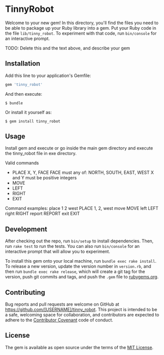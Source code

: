 # TinnyRobot

Welcome to your new gem! In this directory, you'll find the files you need to be able to package up your Ruby library into a gem. Put your Ruby code in the file `lib/tinny_robot`. To experiment with that code, run `bin/console` for an interactive prompt.

TODO: Delete this and the text above, and describe your gem

## Installation

Add this line to your application's Gemfile:

```ruby
gem 'tinny_robot'
```

And then execute:

    $ bundle

Or install it yourself as:

    $ gem install tinny_robot

## Usage

Install gem and execute or go inside the main gem directory and execute the tinny_robot file in exe directory.

Valid commands  
* PLACE X, Y, FACE
  FACE must any of: NORTH, SOUTH, EAST, WEST
  X and Y must be positive integers
* MOVE
* LEFT
* RIGHT
* EXIT

Command examples:
place 1 2 west
PLACE 1, 2, west 
move
MOVE
left
LEFT
right
RIGHT
report
REPORT
exit
EXIT



## Development

After checking out the repo, run `bin/setup` to install dependencies. Then, run `rake test` to run the tests. You can also run `bin/console` for an interactive prompt that will allow you to experiment.

To install this gem onto your local machine, run `bundle exec rake install`. To release a new version, update the version number in `version.rb`, and then run `bundle exec rake release`, which will create a git tag for the version, push git commits and tags, and push the `.gem` file to [rubygems.org](https://rubygems.org).

## Contributing

Bug reports and pull requests are welcome on GitHub at https://github.com/[USERNAME]/tinny_robot. This project is intended to be a safe, welcoming space for collaboration, and contributors are expected to adhere to the [Contributor Covenant](http://contributor-covenant.org) code of conduct.


## License

The gem is available as open source under the terms of the [MIT License](http://opensource.org/licenses/MIT).
